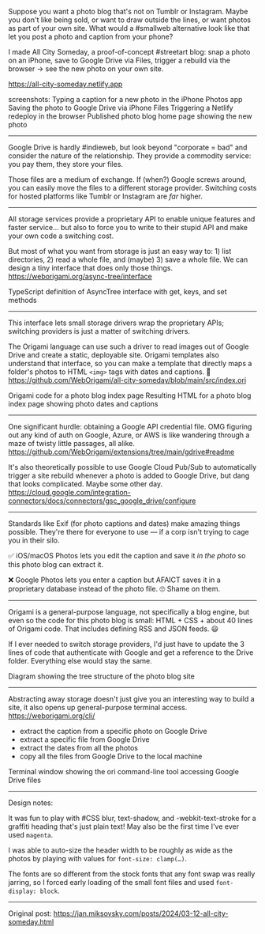Suppose you want a photo blog that's not on Tumblr or Instagram. Maybe you don't like being sold, or want to draw outside the lines, or want photos as part of your own site. What would a #smallweb alternative look like that let you post a photo and caption from your phone?

I made All City Someday, a proof-of-concept #streetart blog: snap a photo on an iPhone, save to Google Drive via Files, trigger a rebuild via the browser → see the new photo on your own site.

https://all-city-someday.netlify.app

screenshots:
Typing a caption for a new photo in the iPhone Photos app
Saving the photo to Google Drive via iPhone Files
Triggering a Netlify redeploy in the browser
Published photo blog home page showing the new photo

---

Google Drive is hardly #indieweb, but look beyond "corporate = bad" and consider the nature of the relationship. They provide a commodity service: you pay them, they store your files.

Those files are a medium of exchange. If (when?) Google screws around, you can easily move the files to a different storage provider. Switching costs for hosted platforms like Tumblr or Instagram are _far_ higher.

---

All storage services provide a proprietary API to enable unique features and faster service… but also to force you to write to their stupid API and make your own code a switching cost.

But most of what you want from storage is just an easy way to: 1) list directories, 2) read a whole file, and (maybe) 3) save a whole file. We can design a tiny interface that does only those things. https://weborigami.org/async-tree/interface

TypeScript definition of AsyncTree interface with get, keys, and set methods

---

This interface lets small storage drivers wrap the proprietary APIs; switching providers is just a matter of switching drivers.

The Origami language can use such a driver to read images out of Google Drive and create a static, deployable site. Origami templates also understand that interface, so you can make a template that directly maps a folder's photos to HTML `<img>` tags with dates and captions. 🎉 https://github.com/WebOrigami/all-city-someday/blob/main/src/index.ori

Origami code for a photo blog index page
Resulting HTML for a photo blog index page showing photo dates and captions

---

One significant hurdle: obtaining a Google API credential file. OMG figuring out any kind of auth on Google, Azure, or AWS is like wandering through a maze of twisty little passages, all alike. https://github.com/WebOrigami/extensions/tree/main/gdrive#readme

It's also theoretically possible to use Google Cloud Pub/Sub to automatically trigger a site rebuild whenever a photo is added to Google Drive, but dang that looks complicated. Maybe some other day. https://cloud.google.com/integration-connectors/docs/connectors/gsc_google_drive/configure

---

Standards like Exif (for photo captions and dates) make amazing things possible. They're there for everyone to use — if a corp isn't trying to cage you in their silo.

✅ iOS/macOS Photos lets you edit the caption and save it _in the photo_ so this photo blog can extract it.

❌ Google Photos lets you enter a caption but AFAICT saves it in a proprietary database instead of the photo file. 🙄 Shame on them.

---

Origami is a general-purpose language, not specifically a blog engine, but even so the code for this photo blog is small: HTML + CSS + about 40 lines of Origami code. That includes defining RSS and JSON feeds. 😃

If I ever needed to switch storage providers, I'd just have to update the 3 lines of code that authenticate with Google and get a reference to the Drive folder. Everything else would stay the same.

Diagram showing the tree structure of the photo blog site

---

Abstracting away storage doesn't just give you an interesting way to build a site, it also opens up general-purpose terminal access. https://weborigami.org/cli/

- extract the caption from a specific photo on Google Drive
- extract a specific file from Google Drive
- extract the dates from all the photos
- copy all the files from Google Drive to the local machine

Terminal window showing the ori command-line tool accessing Google Drive files

---

Design notes:

It was fun to play with #CSS blur, text-shadow, and -webkit-text-stroke for a graffiti heading that's just plain text! May also be the first time I've ever used `magenta`.

I was able to auto-size the header width to be roughly as wide as the photos by playing with values for `font-size: clamp(…)`.

The fonts are so different from the stock fonts that any font swap was really jarring, so I forced early loading of the small font files and used `font-display: block`.

---

Original post: https://jan.miksovsky.com/posts/2024/03-12-all-city-someday.html
